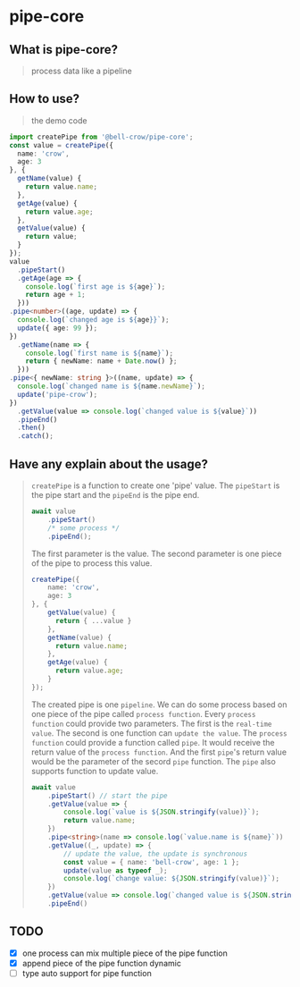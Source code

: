 # pipe-core
## What is pipe-core?
>process data like a pipeline
## How to use?
>the demo code
```typescript
import createPipe from '@bell-crow/pipe-core';
const value = createPipe({
  name: 'crow',
  age: 3
}, {
  getName(value) {
    return value.name;
  },
  getAge(value) {
    return value.age;
  },
  getValue(value) {
    return value;
  }
});
value
  .pipeStart()
  .getAge(age => {
    console.log(`first age is ${age}`);
    return age + 1;
  }))
.pipe<number>((age, update) => {
  console.log(`changed age is ${age}}`);
  update({ age: 99 });
})
  .getName(name => {
    console.log(`first name is ${name}`);
    return { newName: name + Date.now() };
  }))
.pipe<{ newName: string }>((name, update) => {
  console.log(`changed name is ${name.newName}`);
  update('pipe-crow');
})
  .getValue(value => console.log(`changed value is ${value}`))
  .pipeEnd()
  .then()
  .catch();
```

## Have any explain about the usage?
> `createPipe` is a function to create one 'pipe' value. The `pipeStart` is the pipe start and the `pipeEnd` is the pipe end.
> ```typescript
> await value
>     .pipeStart()
>     /* some process */
>     .pipeEnd();
> ```
> The first parameter is the value. The second parameter is one piece of the pipe to process this value.
> ```typescript
> createPipe({
>     name: 'crow',
>     age: 3
> }, {
>     getValue(value) {
>       return { ...value }
>     },
>     getName(value) {
>       return value.name;
>     },
>     getAge(value) {
>       return value.age;
>     }
> });
> ```
> The created pipe is one `pipeline`. We can do some process based on one piece of the pipe called `process function`.
> Every `process function` could provide two parameters. The first is the `real-time value`. The second is one function can `update the value`.
> The `process function` could provide a function called `pipe`. It would receive the return value of the `process function`. And the first `pipe`'s return value would be the parameter of the secord `pipe` function. The `pipe` also supports function to update value.
> ```typescript
> await value
>     .pipeStart() // start the pipe
>     .getValue(value => {
>         console.log(`value is ${JSON.stringify(value)}`);
>         return value.name;
>     })
>     .pipe<string>(name => console.log(`value.name is ${name}`))
>     .getValue((_, update) => {
>         // update the value, the update is synchronous
>         const value = { name: 'bell-crow', age: 1 };
>         update(value as typeof _);
>         console.log(`change value: ${JSON.stringify(value)}`);
>     })
>     .getValue(value => console.log(`changed value is ${JSON.stringify(value)}`))
>     .pipeEnd()
> ```


## TODO

* [x] one process can mix multiple piece of the pipe function
* [x] append piece of the pipe function dynamic
* [ ] type auto support for pipe function
